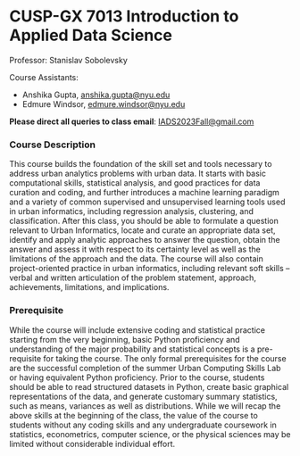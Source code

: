 # CUSP-GX 7013 Introduction to Applied Data Science

Professor: Stanislav Sobolevsky

Course Assistants:
- Anshika Gupta, anshika.gupta@nyu.edu 
- Edmure Windsor, edmure.windsor@nyu.edu 

**Please direct all queries to class email**: IADS2023Fall@gmail.com

### Course Description
This course builds the foundation of the skill set and tools necessary to address urban analytics problems with urban data. It starts with basic computational skills, statistical analysis, and good practices for data curation and coding, and further introduces a machine learning paradigm and a variety of common supervised and unsupervised learning tools used in urban informatics, including regression analysis, clustering, and classification. After this class, you should be able to formulate a question relevant to Urban Informatics, locate and curate an appropriate data set, identify and apply analytic approaches to answer the question, obtain the answer and assess it with respect to its certainty level as well as the limitations of the approach and the data. The course will also contain project-oriented practice in urban informatics, including relevant soft skills – verbal and written articulation of the problem statement, approach, achievements, limitations, and implications.

### Prerequisite
While the course will include extensive coding and statistical practice starting from the very beginning, basic Python proficiency and understanding of the major probability and statistical concepts is a pre-requisite for taking the course. The only formal prerequisites for the course are the successful completion of the summer Urban Computing Skills Lab or having equivalent Python proficiency. Prior to the course, students should be able to read structured datasets in Python, create basic graphical representations of the data, and generate customary summary statistics, such as means, variances as well as distributions. While we will recap the above skills at the beginning of the class, the value of the course to students without any coding skills and any undergraduate coursework in statistics, econometrics, computer science, or the physical sciences may be limited without considerable individual effort.

